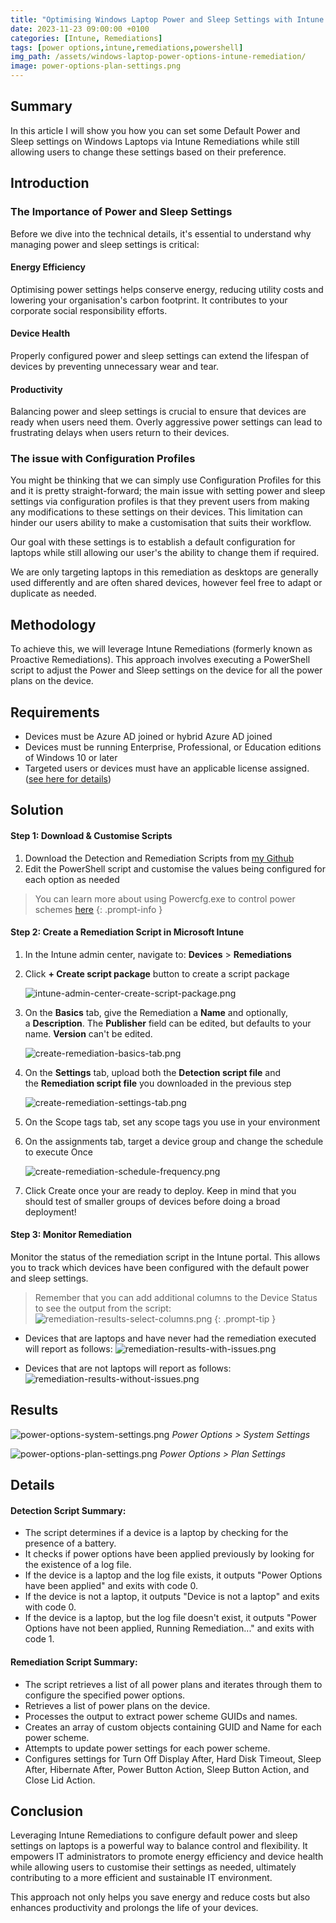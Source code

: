 ```yaml
---
title: "Optimising Windows Laptop Power and Sleep Settings with Intune Remediations: Balancing Control and User Flexibility"
date: 2023-11-23 09:00:00 +0100
categories: [Intune, Remediations]
tags: [power options,intune,remediations,powershell]
img_path: /assets/windows-laptop-power-options-intune-remediation/
image: power-options-plan-settings.png
---
```


## Summary

In this article I will show you how you can set some Default Power and Sleep settings on Windows Laptops via Intune Remediations while still allowing users to change these settings based on their preference.

## Introduction

### The Importance of Power and Sleep Settings

Before we dive into the technical details, it's essential to understand why managing power and sleep settings is critical:

#### Energy Efficiency

Optimising power settings helps conserve energy, reducing utility costs and lowering your organisation's carbon footprint. It contributes to your corporate social responsibility efforts.

#### Device Health

Properly configured power and sleep settings can extend the lifespan of devices by preventing unnecessary wear and tear.

#### Productivity

Balancing power and sleep settings is crucial to ensure that devices are ready when users need them. Overly aggressive power settings can lead to frustrating delays when users return to their devices.

### The issue with Configuration Profiles

You might be thinking that we can simply use Configuration Profiles for this and it is pretty straight-forward; the main issue with setting power and sleep settings via configuration profiles is that they prevent users from making any modifications to these settings on their devices. This limitation can hinder our users ability to make a customisation that suits their workflow.

Our goal with these settings is to establish a default configuration for laptops while still allowing our user's the ability to change them if required.

We are only targeting laptops in this remediation as desktops are generally used differently and are often shared devices, however feel free to adapt or duplicate as needed.

## Methodology

To achieve this, we will leverage Intune Remediations (formerly known as Proactive Remediations). This approach involves executing a PowerShell script to adjust the Power and Sleep settings on the device for all the power plans on the device.

## Requirements

- Devices must be Azure AD joined or hybrid Azure AD joined
- Devices must be running Enterprise, Professional, or Education editions of Windows 10 or later
- Targeted users or devices must have an applicable license assigned. ([see here for details](https://learn.microsoft.com/en-us/mem/intune/fundamentals/remediations#licensing))

## Solution

#### Step 1: Download & Customise Scripts

1. Download the Detection and Remediation Scripts from [my Github](https://github.com/Xengrath/Scripts/tree/2c9f8a097c2307bb8ba250d42826e41bd8ed7d7e/Intune%20Proactive%20Remediations/Power%20Options%20Laptop)
2. Edit the PowerShell script and customise the values being configured for each option as needed

> You can learn more about using Powercfg.exe to control power schemes [here](https://learn.microsoft.com/en-us/windows-hardware/customize/power-settings/configure-power-settings#use-powercfgexe-to-control-power-schemes)
{: .prompt-info }


#### Step 2: Create a Remediation Script in Microsoft Intune

1. In the Intune admin center, navigate to: **Devices** > **Remediations**
2. Click **+ Create script package** button to create a script package
    
    ![intune-admin-center-create-script-package.png](intune-admin-center-create-script-package.png)
    
3. On the **Basics** tab, give the Remediation a **Name** and optionally, a **Description**. The **Publisher** field can be edited, but defaults to your name. **Version** can't be edited.
    
    ![create-remediation-basics-tab.png](create-remediation-basics-tab.png)
    
4. On the **Settings** tab, upload both the **Detection script file** and the **Remediation script file** you downloaded in the previous step
    
    ![create-remediation-settings-tab.png](create-remediation-settings-tab.png)
    
5. On the Scope tags tab, set any scope tags you use in your environment
6. On the assignments tab, target a device group and change the schedule to execute Once
    
    ![create-remediation-schedule-frequency.png](create-remediation-schedule-frequency.png)
    
7. Click Create once your are ready to deploy. Keep in mind that you should test of smaller groups of devices before doing a broad deployment!

#### Step 3: Monitor Remediation

Monitor the status of the remediation script in the Intune portal. This allows you to track which devices have been configured with the default power and sleep settings.

> Remember that you can add additional columns to the Device Status to see the output from the script: 
![remediation-results-select-columns.png](remediation-results-select-columns.png)
{: .prompt-tip }

- Devices that are laptops and have never had the remediation executed will report as follows:
    ![remediation-results-with-issues.png](remediation-results-with-issues.png)
    
- Devices that are not laptops will report as follows:
    ![remediation-results-without-issues.png](remediation-results-without-issues.png)
    
## Results

![power-options-system-settings.png](power-options-system-settings.png)
_Power Options > System Settings_

![power-options-plan-settings.png](power-options-plan-settings.png)
_Power Options > Plan Settings_

## Details

#### Detection Script Summary:

- The script determines if a device is a laptop by checking for the presence of a battery.
- It checks if power options have been applied previously by looking for the existence of a log file.
- If the device is a laptop and the log file exists, it outputs "Power Options have been applied" and exits with code 0.
- If the device is not a laptop, it outputs "Device is not a laptop" and exits with code 0.
- If the device is a laptop, but the log file doesn't exist, it outputs "Power Options have not been applied, Running Remediation..." and exits with code 1.

#### Remediation Script Summary:

- The script retrieves a list of all power plans and iterates through them to configure the specified power options.
- Retrieves a list of power plans on the device.
- Processes the output to extract power scheme GUIDs and names.
- Creates an array of custom objects containing GUID and Name for each power scheme.
- Attempts to update power settings for each power scheme.
- Configures settings for Turn Off Display After, Hard Disk Timeout, Sleep After, Hibernate After, Power Button Action, Sleep Button Action, and Close Lid Action.

## Conclusion

Leveraging Intune Remediations to configure default power and sleep settings on laptops is a powerful way to balance control and flexibility. It empowers IT administrators to promote energy efficiency and device health while allowing users to customise their settings as needed, ultimately contributing to a more efficient and sustainable IT environment. 

This approach not only helps you save energy and reduce costs but also enhances productivity and prolongs the life of your devices.
